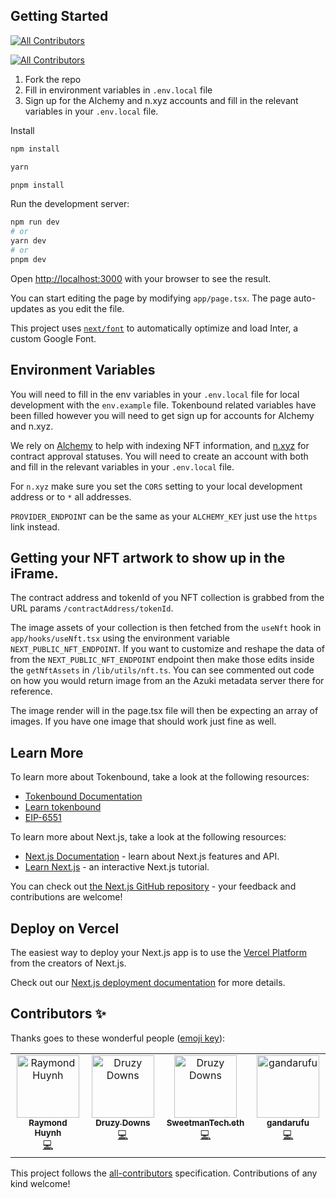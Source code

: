 ## Getting Started

<!-- ALL-CONTRIBUTORS-BADGE:START - Do not remove or modify this section -->

[![All Contributors](https://img.shields.io/badge/all_contributors-1-orange.svg?style=flat-square)](#contributors-)

<!-- ALL-CONTRIBUTORS-BADGE:END -->

<!-- ALL-CONTRIBUTORS-BADGE:START - Do not remove or modify this section -->

[![All Contributors](https://img.shields.io/badge/all_contributors-1-orange.svg?style=flat-square)](#contributors-)

<!-- ALL-CONTRIBUTORS-BADGE:END -->

1. Fork the repo
2. Fill in environment variables in `.env.local` file
3. Sign up for the Alchemy and n.xyz accounts and fill in the relevant variables in your `.env.local` file.

Install

```bash
npm install

yarn

pnpm install
```

Run the development server:

```bash
npm run dev
# or
yarn dev
# or
pnpm dev
```

Open [http://localhost:3000](http://localhost:3000) with your browser to see the result.

You can start editing the page by modifying `app/page.tsx`. The page auto-updates as you edit the file.

This project uses [`next/font`](https://nextjs.org/docs/basic-features/font-optimization) to automatically optimize and load Inter, a custom Google Font.

## Environment Variables

You will need to fill in the env variables in your `.env.local` file for local development with the `env.example` file. Tokenbound related variables have been filled however you will need to get sign up for accounts for Alchemy and n.xyz.

We rely on [Alchemy](https://dashboard.alchemy.com/) to help with indexing NFT information, and [n.xyz](https://app.n.xyz/) for contract approval statuses. You will need to create an account with both and fill in the relevant variables in your `.env.local` file.

For `n.xyz` make sure you set the `CORS` setting to your local development address or to `*` all addresses.

`PROVIDER_ENDPOINT` can be the same as your `ALCHEMY_KEY` just use the `https` link instead.

## Getting your NFT artwork to show up in the iFrame.

The contract address and tokenId of you NFT collection is grabbed from the URL params `/contractAddress/tokenId`.

The image assets of your collection is then fetched from the `useNft` hook in `app/hooks/useNft.tsx` using the environment variable `NEXT_PUBLIC_NFT_ENDPOINT`. If you want to customize and reshape the data of from the `NEXT_PUBLIC_NFT_ENDPOINT` endpoint then make those edits inside the `getNftAssets` in `/lib/utils/nft.ts`. You can see commented out code on how you would return image from an the Azuki metadata server there for reference.

The image render will in the page.tsx file will then be expecting an array of images. If you have one image that should work just fine as well.

## Learn More

To learn more about Tokenbound, take a look at the following resources:

- [Tokenbound Documentation](https://docs.tokenbound.org/)
- [Learn tokenbound](https://tokenbound.org/)
- [EIP-6551](https://eips.ethereum.org/EIPS/eip-6551)

To learn more about Next.js, take a look at the following resources:

- [Next.js Documentation](https://nextjs.org/docs) - learn about Next.js features and API.
- [Learn Next.js](https://nextjs.org/learn) - an interactive Next.js tutorial.

You can check out [the Next.js GitHub repository](https://github.com/vercel/next.js/) - your feedback and contributions are welcome!

## Deploy on Vercel

The easiest way to deploy your Next.js app is to use the [Vercel Platform](https://vercel.com/new?utm_medium=default-template&filter=next.js&utm_source=create-next-app&utm_campaign=create-next-app-readme) from the creators of Next.js.

Check out our [Next.js deployment documentation](https://nextjs.org/docs/deployment) for more details.

## Contributors ✨

Thanks goes to these wonderful people ([emoji key](https://allcontributors.org/docs/en/emoji-key)):

<!-- ALL-CONTRIBUTORS-LIST:START - Do not remove or modify this section -->
<!-- prettier-ignore-start -->
<!-- markdownlint-disable -->
<table>
  <tbody>
    <tr>
      <td align="center" valign="top" width="14.28%"><a href="https://github.com/huynhr"><img src="https://avatars.githubusercontent.com/u/11905306?v=4?s=100" width="100px;" alt="Raymond Huynh"/><br /><sub><b>Raymond Huynh</b></sub></a><br /><a href="https://github.com/tokenbound/iframe/commits?author=huynhr" title="Code">💻</a></td>
      <td align="center" valign="top" width="14.28%"><a href="https://github.com/DruzyDowns"><img src="https://avatars.githubusercontent.com/u/33797136?v=4?s=100" width="100px;" alt="Druzy Downs"/><br /><sub><b>Druzy Downs</b></sub></a><br /><a href="https://github.com/tokenbound/iframe/commits?author=DruzyDowns" title="Code">💻</a></td>
      <td align="center" valign="top" width="14.28%"><a href="https://github.com/SweetmanTech"><img src="https://avatars.githubusercontent.com/u/23249402?v=4" width="100px;" alt="Druzy Downs"/><br /><sub><b>SweetmanTech.eth</b></sub></a><br /><a href="https://github.com/tokenbound/iframe/commits?author=SweetmanTech" title="Code">💻</a></td>
      <td align="center" valign="top" width="14.28%"><a href="https://github.com/gandarufu"><img src="https://avatars.githubusercontent.com/u/30931613?v=4" width="100px;" alt="gandarufu"/><br /><sub><b>gandarufu</b></sub></a><br /><a href="https://github.com/tokenbound/iframe/commits?author=gandarufu" title="Code">💻</a></td>
    </tr>
  </tbody>
</table>

<!-- markdownlint-restore -->
<!-- prettier-ignore-end -->

<!-- ALL-CONTRIBUTORS-LIST:END -->

This project follows the [all-contributors](https://github.com/all-contributors/all-contributors) specification. Contributions of any kind welcome!
